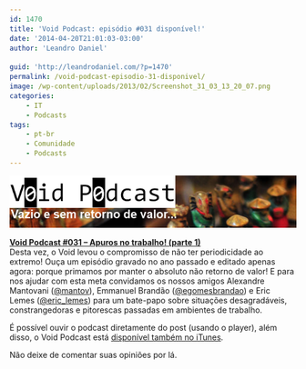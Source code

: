 ```yaml
---
id: 1470
title: 'Void Podcast: episódio #031 disponível!'
date: '2014-04-20T21:01:03-03:00'
author: 'Leandro Daniel'

guid: 'http://leandrodaniel.com/?p=1470'
permalink: /void-podcast-episodio-31-disponivel/
image: /wp-content/uploads/2013/02/Screenshot_31_03_13_20_07.png
categories:
    - IT
    - Podcasts
tags:
    - pt-br
    - Comunidade
    - Podcasts
---
```


![](/assets/pics/VoidBanner.png)

**[Void Podcast #031 – Apuros no trabalho! (parte 1)](https://voidpodcast.wordpress.com/2014/04/20/void-podcast-031-apuros-no-trabalho-parte-1)**  
Desta vez, o Void levou o compromisso de não ter periodicidade ao extremo! Ouça um episódio gravado no ano passado e editado apenas agora: porque primamos por manter o absoluto não retorno de valor! E para nos ajudar com esta meta convidamos os nossos amigos Alexandre Mantovani ([@mantov](http://twitter.com/mantov)), Emmanuel Brandão ([@egomesbrandao](http://twitter.com/egomesbrandao)) e Eric Lemes ([@eric\_lemes](http://twitter.com/eric_lemes)) para um bate-papo sobre situações desagradáveis, constrangedoras e pitorescas passadas em ambientes de trabalho.

É possível ouvir o podcast diretamente do post (usando o player), além disso, o Void Podcast está [disponível também no iTunes](http://itunes.apple.com/br/podcast/void-podcast/id443186480).

Não deixe de comentar suas opiniões por lá.

